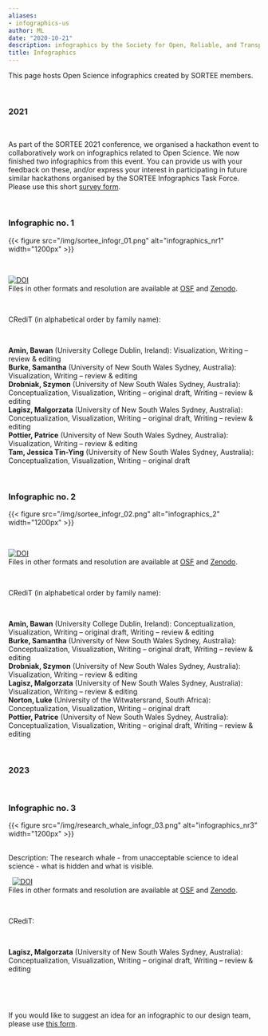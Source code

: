 ```yaml
---
aliases:
- infographics-us
author: ML
date: "2020-10-21"
description: infographics by the Society for Open, Reliable, and Transparent Ecology and Evolutionary biology (SORTEE)
title: Infographics
---
```


This page hosts Open Science infographics created by SORTEE members.   

&nbsp;  

### 2021   

&nbsp;  

As part of the SORTEE 2021 conference, we organised a hackathon event to collaboratively work on infographics related to Open Science. We now finished two infographics from this event. You can provide us with your feedback on these, and/or express your interest in participating in future similar hackathons organised by the SORTEE Infographics Task Force. Please use this short [survey form](https://forms.gle/QXqnNAxhzMjMJBa68).   

&nbsp;  

### Infographic no. 1  

{{< figure src="/img/sortee_infogr_01.png" alt="infographics_nr1" width="1200px" >}}

&nbsp;  

[![DOI](https://zenodo.org/badge/DOI/10.5281/zenodo.5602106.svg)](https://doi.org/10.5281/zenodo.5602106)   
Files in other formats and resolution are available at [OSF](https://osf.io/w6xn9/) and [Zenodo](https://zenodo.org/record/5602106#.YXiKtMZxWOw).    

&nbsp;  

CRediT (in alphabetical order by family name):   

&nbsp;  

**Amin, Bawan** (University College Dublin, Ireland): Visualization, Writing – review & editing   
**Burke, Samantha** (University of New South Wales Sydney, Australia): Visualization, Writing – review & editing  
**Drobniak, Szymon** (University of New South Wales Sydney, Australia): Conceptualization, Visualization, Writing – original draft, Writing – review & editing  
**Lagisz, Malgorzata** (University of New South Wales Sydney, Australia): Conceptualization, Visualization, Writing – original draft, Writing – review & editing  
**Pottier, Patrice** (University of New South Wales Sydney, Australia): Visualization, Writing – review & editing   
**Tam, Jessica Tin-Ying** (University of New South Wales Sydney, Australia): Conceptualization, Visualization, Writing – original draft   

&nbsp;   

### Infographic no. 2  

{{< figure src="/img/sortee_infogr_02.png" alt="infographics_2" width="1200px" >}}

&nbsp;  

[![DOI](https://zenodo.org/badge/DOI/10.5281/zenodo.5602116.svg)](https://doi.org/10.5281/zenodo.5602116)   
Files in other formats and resolution are available at  [OSF](https://osf.io/w6xn9/) and [Zenodo](https://zenodo.org/record/5602116#.YXiNLsZxWOw).    

&nbsp;   

CRediT (in alphabetical order by family name):   

&nbsp;   

**Amin, Bawan** (University College Dublin, Ireland): Conceptualization, Visualization, Writing – original draft, Writing – review & editing   
**Burke, Samantha** (University of New South Wales Sydney, Australia): Conceptualization, Visualization, Writing – original draft, Writing – review & editing   
**Drobniak, Szymon** (University of New South Wales Sydney, Australia): Visualization, Writing – review & editing  
**Lagisz, Malgorzata** (University of New South Wales Sydney, Australia): Visualization, Writing – review & editing   
**Norton, Luke** (University of the Witwatersrand, South Africa): Conceptualization, Visualization, Writing – original draft   
**Pottier, Patrice** (University of New South Wales Sydney, Australia): Conceptualization, Visualization, Writing – original draft, Writing – review & editing    

&nbsp;  

### 2023   

&nbsp;  

### Infographic no. 3  

{{< figure src="/img/research_whale_infogr_03.png" alt="infographics_nr3" width="1200px" >}}

&nbsp;  
Description: The research whale - from unacceptable science to ideal science - what is hidden and what is visible.   

&nbsp; 
[![DOI](https://zenodo.org/badge/DOI/10.5281/zenodo.7606737.svg)](https://doi.org/10.5281/zenodo.7606737)   
Files in other formats and resolution are available at [OSF](https://osf.io/p23h7) and [Zenodo](https://zenodo.org/record/7606737#.Y989quxBy84).    

&nbsp;  

CRediT:   

&nbsp;  

**Lagisz, Malgorzata** (University of New South Wales Sydney, Australia): Conceptualization, Visualization, Writing – original draft, Writing – review & editing  

&nbsp;   

&nbsp;   

If you would like to suggest an idea for an infographic to our design team, please use [this form](https://forms.gle/eHxxnZGSgod2n45y8).

&nbsp;   



